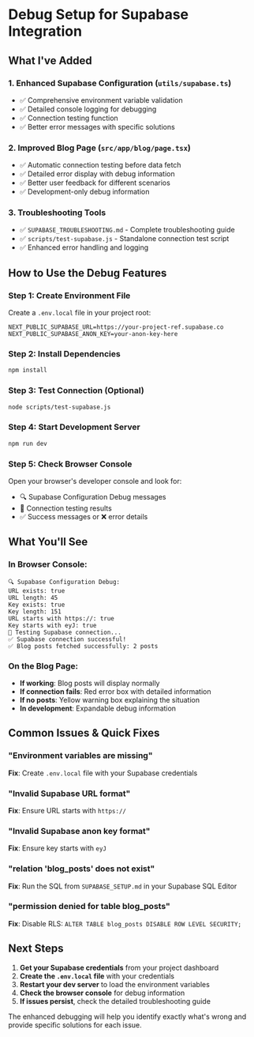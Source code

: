 # Debug Setup for Supabase Integration

## What I've Added

### 1. Enhanced Supabase Configuration (`utils/supabase.ts`)
- ✅ Comprehensive environment variable validation
- ✅ Detailed console logging for debugging
- ✅ Connection testing function
- ✅ Better error messages with specific solutions

### 2. Improved Blog Page (`src/app/blog/page.tsx`)
- ✅ Automatic connection testing before data fetch
- ✅ Detailed error display with debug information
- ✅ Better user feedback for different scenarios
- ✅ Development-only debug information

### 3. Troubleshooting Tools
- ✅ `SUPABASE_TROUBLESHOOTING.md` - Complete troubleshooting guide
- ✅ `scripts/test-supabase.js` - Standalone connection test script
- ✅ Enhanced error handling and logging

## How to Use the Debug Features

### Step 1: Create Environment File
Create a `.env.local` file in your project root:
```env
NEXT_PUBLIC_SUPABASE_URL=https://your-project-ref.supabase.co
NEXT_PUBLIC_SUPABASE_ANON_KEY=your-anon-key-here
```

### Step 2: Install Dependencies
```bash
npm install
```

### Step 3: Test Connection (Optional)
```bash
node scripts/test-supabase.js
```

### Step 4: Start Development Server
```bash
npm run dev
```

### Step 5: Check Browser Console
Open your browser's developer console and look for:
- 🔍 Supabase Configuration Debug messages
- 🧪 Connection testing results
- ✅ Success messages or ❌ error details

## What You'll See

### In Browser Console:
```
🔍 Supabase Configuration Debug:
URL exists: true
URL length: 45
Key exists: true
Key length: 151
URL starts with https://: true
Key starts with eyJ: true
🧪 Testing Supabase connection...
✅ Supabase connection successful!
✅ Blog posts fetched successfully: 2 posts
```

### On the Blog Page:
- **If working**: Blog posts will display normally
- **If connection fails**: Red error box with detailed information
- **If no posts**: Yellow warning box explaining the situation
- **In development**: Expandable debug information

## Common Issues & Quick Fixes

### "Environment variables are missing"
**Fix**: Create `.env.local` file with your Supabase credentials

### "Invalid Supabase URL format"
**Fix**: Ensure URL starts with `https://`

### "Invalid Supabase anon key format"
**Fix**: Ensure key starts with `eyJ`

### "relation 'blog_posts' does not exist"
**Fix**: Run the SQL from `SUPABASE_SETUP.md` in your Supabase SQL Editor

### "permission denied for table blog_posts"
**Fix**: Disable RLS: `ALTER TABLE blog_posts DISABLE ROW LEVEL SECURITY;`

## Next Steps

1. **Get your Supabase credentials** from your project dashboard
2. **Create the `.env.local` file** with your credentials
3. **Restart your dev server** to load the environment variables
4. **Check the browser console** for debug information
5. **If issues persist**, check the detailed troubleshooting guide

The enhanced debugging will help you identify exactly what's wrong and provide specific solutions for each issue.
